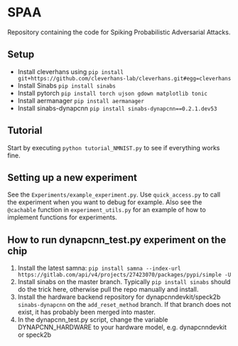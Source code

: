 # SPAA
Repository containing the code for Spiking Probabilistic Adversarial Attacks.

## Setup
- Install cleverhans using ```pip install git+https://github.com/cleverhans-lab/cleverhans.git#egg=cleverhans```
- Install Sinabs ```pip install sinabs```
- Install pytorch ```pip install torch ujson gdown matplotlib tonic```
- Install aermanager ```pip install aermanager```
- Install sinabs-dynapcnn ```pip install sinabs-dynapcnn==0.2.1.dev53```

## Tutorial
Start by executing ```python tutorial_NMNIST.py``` to see if everything works fine.

## Setting up a new experiment
See the ```Experiments/example_experiment.py```. Use ```quick_access.py``` to call the experiment when you want to debug for example.
Also see the ```@cachable``` function in ```experiment_utils.py``` for an example of how to implement functions for experiments.

## How to run dynapcnn_test.py experiment on the chip
1. Install the latest samna: `pip install samna --index-url https://gitlab.com/api/v4/projects/27423070/packages/pypi/simple -U`
2. Install sinabs on the master branch. Typically `pip install sinabs` should do the trick here, otherwise pull the repo manually and install.
3. Install the hardware backend repository for dynapcnndevkit/speck2b `sinabs-dynapcnn` on the `add_reset_method` branch. If that branch does not exist, it has probably been merged into master.
4. In the dynapcnn_test.py script, change the variable DYNAPCNN_HARDWARE to your hardware model, e.g. dynapcnndevkit or speck2b
